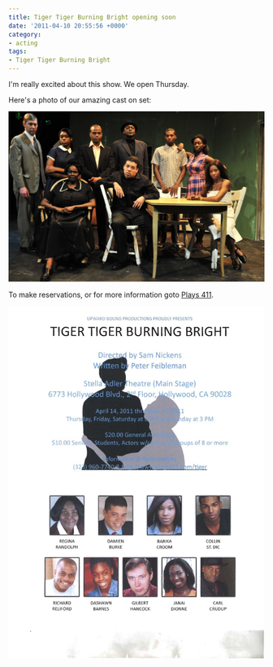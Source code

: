 ```yaml
---
title: Tiger Tiger Burning Bright opening soon
date: '2011-04-10 20:55:56 +0000'
category:
- acting
tags:
- Tiger Tiger Burning Bright
---
```


I'm really excited about this show. We open Thursday.

Here's a photo of our amazing cast on set:

![Cast of "Tiger Tiger Burning Bright"](images/tiger-tiger-cast-photo.jpg)

To make reservations, or for more information goto [Plays
411](https://www.plays411.net/newsite/show/play_info.asp?show_id=2662).

!["Tiger Tiger Burning Bright" flyer](images/tiger-tiger-flyer.jpg)
